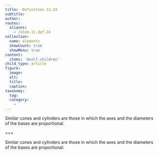 ```yaml
---
title:  Definition 11.24
subtitle: 
author:
routes:
  aliases:
    - /elem.11.def.24
collection:
  name: elements
  showCount: true
  showMenu: true
content:
  items: '@self.children'
child_type: article
figure:
  image:
  alt:
  title:
  caption:
taxonomy:
  tag:
  category:
    - 
---
```


<p><hi rend="bold">Similar cones and cylinders</hi> are those in which the axes and the diameters of the bases are proportional.</p>

===

<p><span class="bold">Similar cones and cylinders</span> are those in which the axes and the diameters of the bases are proportional.</p>
